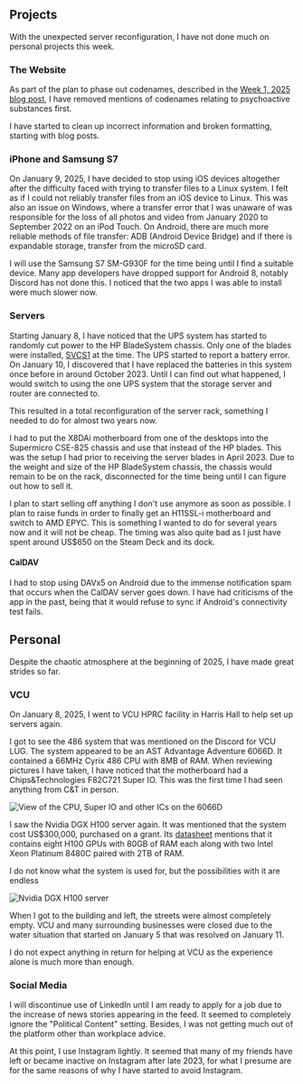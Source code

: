 ## Projects
With the unexpected server reconfiguration, I have not done much on personal projects this week.

### The Website
As part of the plan to phase out codenames, described in the [Week 1, 2025 blog post](/blog/wk02_2025), I have removed mentions of codenames relating to psychoactive substances first.

I have started to clean up incorrect information and broken formatting, starting with blog posts.

### iPhone and Samsung S7
On January 9, 2025, I have decided to stop using iOS devices altogether after the difficulty faced with trying to transfer files to a Linux system. I felt as if I could not reliably transfer files from an iOS device to Linux. This was also an issue on Windows, where a transfer error that I was unaware of was responsible for the loss of all photos and video from January 2020 to September 2022 on an iPod Touch. On Android, there are much more reliable methods of file transfer: ADB (Android Device Bridge) and if there is expandable storage, transfer from the microSD card.

I will use the Samsung S7 SM-G930F for the time being until I find a suitable device. Many app developers have dropped support for Android 8, notably Discord has not done this. I noticed that the two apps I was able to install were much slower now.

### Servers
Starting January 8, I have noticed that the UPS system has started to randomly cut power to the HP BladeSystem chassis. Only one of the blades were installed, [SVCS1](/projects/svcs/) at the time. The UPS started to report a battery error. On January 10, I discovered that I have replaced the batteries in this system once before in around October 2023. Until I can find out what happened, I would switch to using the one UPS system that the storage server and router are connected to.

This resulted in a total reconfiguration of the server rack, something I needed to do for almost two years now.

I had to put the X8DAi motherboard from one of the desktops into the Supermicro CSE-825 chassis and use that instead of the HP blades. This was the setup I had prior to receiving the server blades in April 2023. Due to the weight and size of the HP BladeSystem chassis, the chassis would remain to be on the rack, disconnected for the time being until I can figure out how to sell it.

I plan to start selling off anything I don't use anymore as soon as possible. I plan to raise funds in order to finally get an H11SSL-i motherboard and switch to AMD EPYC. This is something I wanted to do for several years now and it will not be cheap. The timing was also quite bad as I just have spent around US$650 on the Steam Deck and its dock.

#### CalDAV
I had to stop using DAVx5 on Android due to the immense notification spam that occurs when the CalDAV server goes down. I have had criticisms of the app in the past, being that it would refuse to sync if Android's connectivity test fails.

## Personal
Despite the chaotic atmosphere at the beginning of 2025, I have made great strides so far.

### VCU
On January 8, 2025, I went to VCU HPRC facility in Harris Hall to help set up servers again.

I got to see the 486 system that was mentioned on the Discord for VCU LUG. The system appeared to be an AST Advantage Adventure 6066D. It contained a 66MHz Cyrix 486 CPU with 8MB of RAM. When reviewing pictures I have taken, I have noticed that the motherboard had a Chips&Technologies F82C721 Super IO. This was the first time I had seen anything from C&T in person.

<img src="/static/pages/blog/wk02_2025/P_20250108_154302_thumb.webp" alt="View of the CPU, Super IO and other ICs on the 6066D">

I saw the Nvidia DGX H100 server again. It was mentioned that the system cost US$300,000, purchased on a grant. Its [datasheet](https://resources.nvidia.com/en-us-dgx-systems/ai-enterprise-dgx) mentions that it contains eight H100 GPUs with 80GB of RAM each along with two Intel Xeon Platinum 8480C paired with 2TB of RAM.

I do not know what the system is used for, but the possibilities with it are endless

<img src="/static/pages/blog/wk02_2025/P_20250108_170031_thumb.webp" alt="Nvidia DGX H100 server">

When I got to the building and left, the streets were almost completely empty. VCU and many surrounding businesses were closed due to the water situation that started on January 5 that was resolved on January 11.

I do not expect anything in return for helping at VCU as the experience alone is much more than enough.

### Social Media
I will discontinue use of LinkedIn until I am ready to apply for a job due to the increase of news stories appearing in the feed. It seemed to completely ignore the "Political Content" setting. Besides, I was not getting much out of the platform other than workplace advice.

At this point, I use Instagram lightly. It seemed that many of my friends have left or became inactive on Instagram after late 2023, for what I presume are for the same reasons of why I have started to avoid Instagram.




